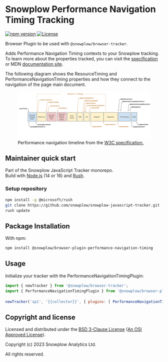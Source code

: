 # Snowplow Performance Navigation Timing Tracking

[![npm version][npm-image]][npm-url]
[![License][license-image]](LICENSE)

Browser Plugin to be used with `@snowplow/browser-tracker`.

Adds Performance Navigation Timing contexts to your Snowplow tracking. To learn more about the properties tracked, you can visit the [specification](https://www.w3.org/TR/navigation-timing-2/) or MDN [documentation site](https://developer.mozilla.org/en-US/docs/Web/API/PerformanceNavigationTiming).

The following diagram shows the ResourceTiming and PerformanceNavigationTiming properties and how they connect to the navigation of the page main document.

<figure>
  <img src="./docs/performance_navigation_timeline.svg" alt="performance navigation timeline"/>
  <figcaption>Performance navigation timeline from the <a href="https://www.w3.org/TR/navigation-timing-2/">W3C specification.</a></figcaption>
</figure>

## Maintainer quick start

Part of the Snowplow JavaScript Tracker monorepo.  
Build with [Node.js](https://nodejs.org/en/) (14 or 16) and [Rush](https://rushjs.io/).

### Setup repository

```bash
npm install -g @microsoft/rush 
git clone https://github.com/snowplow/snowplow-javascript-tracker.git
rush update
```

## Package Installation

With npm:

```bash
npm install @snowplow/browser-plugin-performance-navigation-timing
```

## Usage

Initialize your tracker with the PerformanceNavigationTimingPlugin:

```js
import { newTracker } from '@snowplow/browser-tracker';
import { PerformanceNavigationTimingPlugin } from '@snowplow/browser-plugin-performance-navigation-timing';

newTracker('sp1', '{{collector}}', { plugins: [ PerformanceNavigationTimingPlugin() ] }); 
```

## Copyright and license

Licensed and distributed under the [BSD 3-Clause License](LICENSE) ([An OSI Approved License][osi]).

Copyright (c) 2023 Snowplow Analytics Ltd.

All rights reserved.

[npm-url]: https://www.npmjs.com/package/@snowplow/browser-plugin-performance-navigation-timing
[npm-image]: https://img.shields.io/npm/v/@snowplow/browser-plugin-performance-navigation-timing
[docs]: https://docs.snowplowanalytics.com/docs/collecting-data/collecting-from-own-applications/javascript-tracker/
[osi]: https://opensource.org/licenses/BSD-3-Clause
[license-image]: https://img.shields.io/npm/l/@snowplow/browser-plugin-performance-navigation-timing
